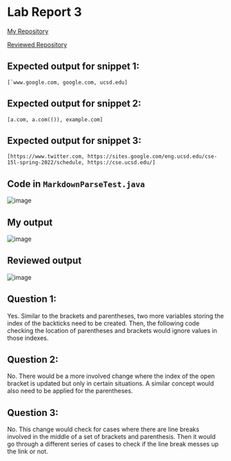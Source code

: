 # Lab Report 3

[My Repository](https://github.com/yyygrace/markdown-parser)

[Reviewed Repository](https://github.com/Anujjain2579/markdown-parser)

## Expected output for snippet 1:

```[`www.google.com, google.com, ucsd.edu]```

## Expected output for snippet 2:

```[a.com, a.com(()), example.com]```

## Expected output for snippet 3:

```[https://www.twitter.com, https://sites.google.com/eng.ucsd.edu/cse-15l-spring-2022/schedule, https://cse.ucsd.edu/]```


## Code in `MarkdownParseTest.java`
![image](lab-report-4-week-8-ss/image1.png)

## My output
![image](lab-report-4-week-8-ss/image2.png)

## Reviewed output
![image](lab-report-4-week-8-ss/image3.png)

## Question 1:

Yes. Similar to the brackets and parentheses, two more variables storing the index of the backticks need to be created. Then, the following code checking the location of parentheses and brackets would ignore values in those indexes.

## Question 2:

No. There would be a more involved change where the index of the open bracket is updated but only in certain situations. A similar concept would also need to be applied for the parentheses. 

## Question 3:

No. This change would check for cases where there are line breaks involved in the middle of a set of brackets and parenthesis. Then it would go through a different series of cases to check if the line break messes up the link or not. 